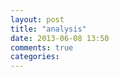```yaml
---
layout: post
title: "analysis"
date: 2013-06-08 13:50
comments: true
categories: 
---
```

<script src="https://docs.google.com/spreadsheet/gpub?url=http%3A%2F%2Foj0ijfii34kccq3ioto7mdspc7r2s7o9-ss-opensocial.googleusercontent.com%2Fgadgets%2Fifr%3Fup_title%26up_initialstate%26up__table_query_url%3Dhttps%253A%252F%252Fdocs.google.com%252Fa%252Fiic.ac.in%252Fspreadsheet%252Ftq%253Frange%253DA2%25253AD70%2526gid%253D0%2526key%253D0AjJ_lFF493hIdGFJYWxXWHFzbW5hZHowMFpGLUlpVkE%2526pub%253D1%26url%3Dhttp%253A%252F%252Fwww.google.com%252Fig%252Fmodules%252Fmotionchart.xml%26spreadsheets%3Dspreadsheets&height=400&width=600"></script>
